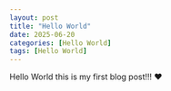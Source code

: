 ```yaml
---
layout: post
title: "Hello World"
date: 2025-06-20
categories: [Hello World]
tags: [Hello World]
---
```


Hello World this is my first blog post!!! ❤️